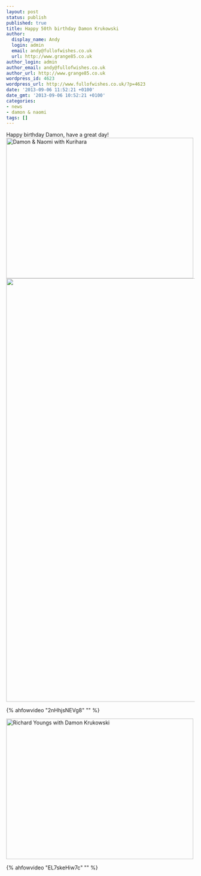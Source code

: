 ```yaml
---
layout: post
status: publish
published: true
title: Happy 50th birthday Damon Krukowski
author:
  display_name: Andy
  login: admin
  email: andy@fullofwishes.co.uk
  url: http://www.grange85.co.uk
author_login: admin
author_email: andy@fullofwishes.co.uk
author_url: http://www.grange85.co.uk
wordpress_id: 4623
wordpress_url: http://www.fullofwishes.co.uk/?p=4623
date: '2013-09-06 11:52:21 +0100'
date_gmt: '2013-09-06 10:52:21 +0100'
categories:
- news
- damon & naomi
tags: []
---
```

<p>Happy birthday Damon, have a great day!<br />
<a href="http://www.ipernity.com/doc/grange85/24962621"><img title="Damon & Naomi with Kurihara" alt="Damon & Naomi with Kurihara" src="http://u1.ipernity.com/35/26/21/24962621.b4987716.500.jpg?r1" height="375" width="500" class="aligncenter" /></a><br />
<img src="http://media.fullofwishes.co.uk/01-galaxie_500/pictures/galaxie_500_promo_1990.jpg" width="1360" height="1130" class="aligncenter" /><br />

{% ahfowvideo "2nHhjsNEVg8" "" %}

<a href="http://www.ipernity.com/doc/grange85/24962613"><img title="Richard Youngs with Damon Krukowski" alt="Richard Youngs with Damon Krukowski" src="http://u1.ipernity.com/35/26/13/24962613.c3c0af7d.500.jpg?r1" height="375" width="500" class="aligncenter" /></a><br />
</p>
{% ahfowvideo "EL7skeHiw7c" "" %}
